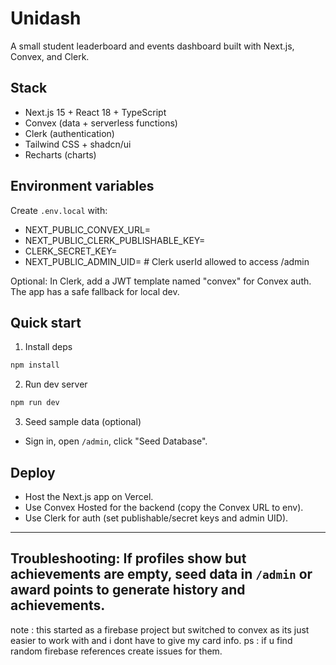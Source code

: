 # Unidash

A small student leaderboard and events dashboard built with Next.js, Convex, and Clerk.

## Stack
- Next.js 15 + React 18 + TypeScript
- Convex (data + serverless functions)
- Clerk (authentication)
- Tailwind CSS + shadcn/ui
- Recharts (charts)

## Environment variables
Create `.env.local` with:

- NEXT_PUBLIC_CONVEX_URL=
- NEXT_PUBLIC_CLERK_PUBLISHABLE_KEY=
- CLERK_SECRET_KEY=
- NEXT_PUBLIC_ADMIN_UID=  # Clerk userId allowed to access /admin

Optional: In Clerk, add a JWT template named "convex" for Convex auth. The app has a safe fallback for local dev.

## Quick start
1) Install deps

```bash
npm install
```

2) Run dev server

```bash
npm run dev
```

3) Seed sample data (optional)
- Sign in, open `/admin`, click "Seed Database".

## Deploy
- Host the Next.js app on Vercel.
- Use Convex Hosted for the backend (copy the Convex URL to env).
- Use Clerk for auth (set publishable/secret keys and admin UID).

---
Troubleshooting: If profiles show but achievements are empty, seed data in `/admin` or award points to generate history and achievements.
---
note :  this started as a firebase project but switched to convex as its just easier to work with and i dont have to give my card info.
ps :  if u find random firebase references create issues for them. 
